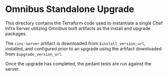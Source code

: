 # Omnibus Standalone Upgrade

This directory contains the Terraform code used to instantiate a single Chef Infra Server utilizing Omnibus built artifacts as the install and upgrade packages.

The `cinc-server` artifact is downloaded from `$install_version_url`, installed, and configured prior to an upgrade using the artifact downloaded from `$upgrade_version_url`.

Once the upgrade has completed, the pedant tests are run against the server.
